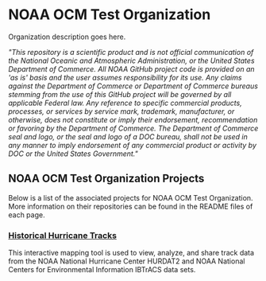 # NOAA OCM Test Organization

Organization description goes here.

*"This repository is a scientific product and is not official communication of the National Oceanic and Atmospheric Administration, or the United States Department of Commerce. All NOAA GitHub project code is provided on an 'as is' basis and the user assumes responsibility for its use. Any claims against the Department of Commerce or Department of Commerce bureaus stemming from the use of this GitHub project will be governed by all applicable Federal law. Any reference to specific commercial products, processes, or services by service mark, trademark, manufacturer, or otherwise, does not constitute or imply their endorsement, recommendation or favoring by the Department of Commerce. The Department of Commerce seal and logo, or the seal and logo of a DOC bureau, shall not be used in any manner to imply endorsement of any commercial product or activity by DOC or the United States Government."*

## NOAA OCM Test Organization Projects

Below is a list of the associated projects for NOAA OCM Test Organization. More information on their repositories can be found in the README files of each page.

### [Historical Hurricane Tracks](https://github.com/ocm-test-org/hurricanes)

This interactive mapping tool is used to view, analyze, and share track data from the NOAA National Hurricane Center HURDAT2 and NOAA National Centers for Environmental Information IBTrACS data sets.
